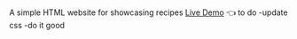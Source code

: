 A simple HTML website for showcasing recipes
[Live Demo](https://chicco4.github.io/recipes-website/) :point_left:
to do
-update css
-do it good
